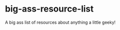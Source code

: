 big-ass-resource-list
=====================

A big ass list of resources about anything a little geeky!
